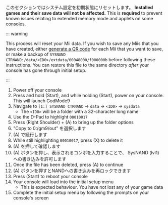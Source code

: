 このセクションではシステム設定を初期状態にリセットします。 **Installed games and their save data will not be affected.** This is **required** to prevent known issues relating to extended memory mode and applets on some consoles.

::: warning

This process will reset your Mii data. If you wish to save any Miis that you have created, either [generate a QR code](https://en-americas-support.nintendo.com/app/answers/detail/a_id/298/~/how-to-generate-a-qr-code%E2%84%A2-for-a-mii) for each Mii that you want to save, or make a backup of `SYSNAND CTRNAND:/data/<ID0>/extdata/00048000/f000000b` before following these instructions. You can restore this file to the same directory _after_ your console has gone through initial setup.

:::

1. Power off your console
2. Press and hold (Start), and while holding (Start), power on your console. This will launch GodMode9
3. Navigate to `[1:] SYSNAND CTRNAND` -> `data` -> `<ID0>` -> `sysdata`
    - The `<ID0>` will be a folder with a 32-character long name
4. Use the D-Pad to highlight `00010017`
5. Press (Right Shoulder) + (A) to bring up the folder options
6. "Copy to 0:/gm9/out" を選択します
7. (A) で続行します
8. While still highlighting `00010017`, press (X) to delete it
9. (A) を押して確認します
10. (A) ボタンを押し、表示されるコンボを入力することで、 SysNAND (lvl1) への書き込みを許可します
11. Once the file has been deleted, press (A) to continue
12. (A) ボタンを押すとNANDへの書き込みを再ロックできます
13. Press (Start) to reboot your console
14. Your console will load into the initial setup menu
    - This is expected behaviour. You have not lost any of your game data
15. Complete the initial setup menu by following the prompts on your console's screen
